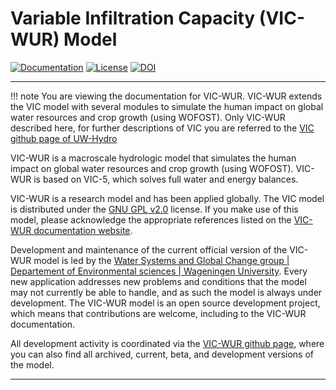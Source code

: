 # Variable Infiltration Capacity (VIC-WUR) Model

[![Documentation](https://readthedocs.org/projects/vicwur/badge/?version=latest)](http://vicwur.readthedocs.org/en/latest/) [![License](https://img.shields.io/badge/license-GPLv2-blue.svg)](https://raw.githubusercontent.com/UW-Hydro/VIC/master/LICENSE.txt) [![DOI](https://zenodo.org/badge/7766/BramDr/VIC.svg)](https://zenodo.org/badge/latestdoi/7766/BramDr/VIC)

----------

!!! note
    You are viewing the documentation for VIC-WUR. VIC-WUR extends the VIC model with several modules to simulate the human impact on global water resources and crop growth (using WOFOST). Only VIC-WUR described here, for further descriptions of VIC you are referred to the [VIC github page of UW-Hydro](https://github.com/UW-Hydro/VIC)
    
VIC-WUR is a macroscale hydrologic model that simulates the human impact on global water resources and crop growth (using WOFOST). VIC-WUR is based on VIC-5, which solves full water and energy balances. 

VIC-WUR is a research model and has been applied globally. The VIC model is distributed under the [GNU GPL v2.0](http://www.gnu.org/licenses/gpl-2.0.html) license. If you make use of this model, please acknowledge the appropriate references listed on the [VIC-WUR documentation website](http://vicwur.readthedocs.org).

Development and maintenance of the current official version of the VIC-WUR model is led by the [Water Systems and Global Change group | Departement of Environmental sciences | Wageningen University](https://www.wur.nl/en/Research-Results/Chair-groups/Environmental-Sciences/Water-Systems-and-Global-Change-Group.htm). Every new application addresses new problems and conditions that the model may not currently be able to handle, and as such the model is always under development. The VIC-WUR model is an open source development project, which means that contributions are welcome, including to the VIC-WUR documentation.

All development activity is coordinated via the [VIC-WUR github page](https://github.com/wur-wsg/VIC), where you can also find all archived, current, beta, and development versions of the model.

-----
